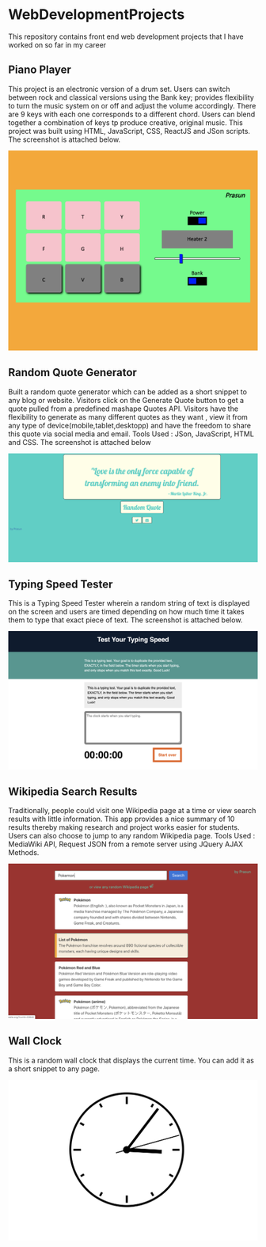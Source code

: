 # WebDevelopmentProjects
This repository contains front end web development projects that I have worked on so far in my career

## Piano Player

This project is an electronic version of a drum set. Users can switch between rock and classical versions using the Bank key; provides flexibility to turn the music system on or off and adjust the volume accordingly. There are 9 keys with each one corresponds to a different chord. Users can blend together a combination of keys tp produce creative, original music. This project was built using  HTML, JavaScript, CSS, ReactJS and JSon scripts. The screenshot is attached below.

  ![piano player screenshot](/FrontEndDevelopmentProjects/Front_End_Project_Screenshots/piano_player.png)

## Random Quote Generator

Built a random quote generator which can be added as a short snippet to any blog or website. Visitors click on the Generate Quote button to get a quote pulled from a predefined mashape Quotes API. Visitors have the flexibility to generate as many different quotes as they want , view it from any type of device(mobile,tablet,desktopp) and have the freedom to share this quote via social media and email. Tools Used : JSon, JavaScript, HTML and CSS. The screenshot is attached below

   ![random_quote_player](/FrontEndDevelopmentProjects/Front_End_Project_Screenshots/random_quote.png)

## Typing Speed Tester

This is a Typing Speed Tester wherein a random string of text is displayed on the screen and users are timed depending on how much time it takes them to type that exact piece of text. The screenshot is attached below.

  ![typing_speed_tester](/FrontEndDevelopmentProjects/Front_End_Project_Screenshots/Typing_Speed_Generator.png)

## Wikipedia Search Results

Traditionally, people could visit one Wikipedia page at a time or view search results with little information. This app provides a nice summary of 10 results thereby making research and project works easier for students. Users can also choose to jump to any random Wikipedia page. Tools Used : MediaWiki API, Request JSON from a remote server using JQuery AJAX Methods.

  ![typing_speed_tester](/FrontEndDevelopmentProjects/Front_End_Project_Screenshots/wiki_links.png)
  
 
## Wall Clock

This is a random wall clock that displays the current time. You can add it as a short snippet to any page. 

  ![wall_clock](/FrontEndDevelopmentProjects/Front_End_Project_Screenshots/Wall_Clock.png)
